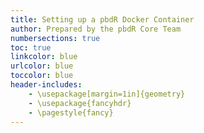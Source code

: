 ```yaml
---
title: Setting up a pbdR Docker Container
author: Prepared by the pbdR Core Team
numbersections: true
toc: true
linkcolor: blue
urlcolor: blue
toccolor: blue
header-includes:
    - \usepackage[margin=1in]{geometry}
    - \usepackage{fancyhdr}
    - \pagestyle{fancy}
---
```

